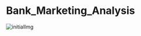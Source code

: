 # Bank_Marketing_Analysis

![initialImg](https://user-images.githubusercontent.com/41390965/90258376-1646f180-de66-11ea-8005-c5b4a9ff5c95.png)
